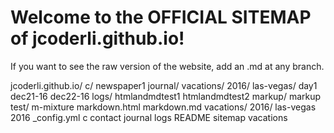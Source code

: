 # Welcome to the OFFICIAL SITEMAP of jcoderli.github.io!

If you want to see the raw version of the website, add an .md at any branch.

jcoderli.github.io/
  c/
   newspaper1
  journal/
   vacations/
    2016/
     las-vegas/
      day1
    dec21-16
    dec22-16
  logs/
   htmlandmdtest1
   htmlandmdtest2
  markup/
   markup
  test/
   m-mixture
   markdown.html
   markdown.md
  vacations/
   2016/
    las-vegas
   2016
  _config.yml
  c
  contact
  journal
  logs
  README
  sitemap
  vacations
